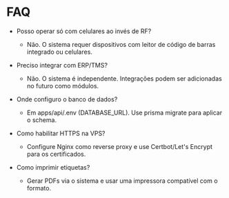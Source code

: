 # FAQ

- Posso operar só com celulares ao invés de RF?
  - Não. O sistema requer dispositivos com leitor de código de barras integrado ou celulares.

- Preciso integrar com ERP/TMS?
  - Não. O sistema é independente. Integrações podem ser adicionadas no futuro como módulos.

- Onde configuro o banco de dados?
  - Em apps/api/.env (DATABASE_URL). Use prisma migrate para aplicar o schema.

- Como habilitar HTTPS na VPS?
  - Configure Nginx como reverse proxy e use Certbot/Let's Encrypt para os certificados.

- Como imprimir etiquetas?
  - Gerar PDFs via o sistema e usar uma impressora compatível com o formato.
